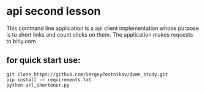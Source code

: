 # api second lesson
This command line application is a api client implementation whose purpose is to short links and count clicks on them. The application makes requests to bitly.com

## for quick start use: 
```
git clone https://github.com/SergeyPostnikov/dvmn_study.git
pip install -r requirements.txt
python url_shortener.py
```


